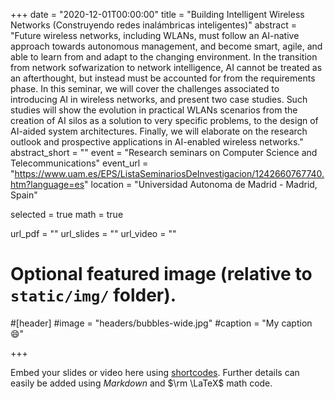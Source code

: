 +++
date = "2020-12-01T00:00:00"
title = "Building Intelligent Wireless Networks (Construyendo redes inalámbricas inteligentes)"
abstract = "Future wireless networks, including WLANs, must follow an AI-native approach towards autonomous management, and become smart, agile, and able to learn from and adapt to the changing environment. In the transition from network sofwarization to network intelligence, AI cannot be treated as an afterthought, but instead must be accounted for from the requirements phase. In this seminar, we will cover the challenges associated to introducing AI in wireless networks, and present two case studies. Such studies will show the evolution in practical WLANs scenarios from the creation of AI silos as a solution to very specific problems, to the design of AI-aided system architectures. Finally, we will elaborate on the research outlook and prospective applications in AI-enabled wireless networks."
abstract_short = ""
event = "Research seminars on Computer Science and Telecommunications"
event_url = "https://www.uam.es/EPS/ListaSeminariosDeInvestigacion/1242660767740.htm?language=es"
location = "Universidad Autonoma de Madrid - Madrid, Spain"

selected = true
math = true

url_pdf = ""
url_slides = ""
url_video = ""

# Optional featured image (relative to `static/img/` folder).
#[header]
#image = "headers/bubbles-wide.jpg"
#caption = "My caption :smile:"

+++

Embed your slides or video here using [shortcodes](https://gcushen.github.io/hugo-academic-demo/post/writing-markdown-latex/). Further details can easily be added using *Markdown* and $\rm \LaTeX$ math code. 